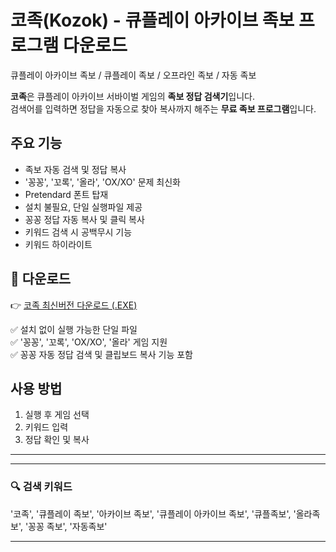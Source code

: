 # 코족(Kozok) - 큐플레이 아카이브 족보 프로그램 다운로드
큐플레이 아카이브 족보 / 큐플레이 족보 / 오프라인 족보 / 자동 족보

**코족**은 큐플레이 아카이브 서바이벌 게임의 **족보 정답 검색기**입니다.  
검색어를 입력하면 정답을 자동으로 찾아 복사까지 해주는 **무료 족보 프로그램**입니다.

## 주요 기능
- 족보 자동 검색 및 정답 복사
- '꽁꽁', '꼬록', '올라', 'OX/XO' 문제 최신화
- Pretendard 폰트 탑재
- 설치 불필요, 단일 실행파일 제공
- 꽁꽁 정답 자동 복사 및 클릭 복사
- 키워드 검색 시 공백무시 기능
- 키워드 하이라이트

## 🔽 다운로드

👉 [코족 최신버전 다운로드 (.EXE)](https://github.com/Kozok05/kozok/releases/latest)

✅ 설치 없이 실행 가능한 단일 파일  
✅ '꽁꽁', '꼬록', 'OX/XO', '올라' 게임 지원  
✅ 꽁꽁 자동 정답 검색 및 클립보드 복사 기능 포함

## 사용 방법
1. 실행 후 게임 선택
2. 키워드 입력
3. 정답 확인 및 복사

---

---

### 🔍 검색 키워드
'코족', '큐플레이 족보', '아카이브 족보', '큐플레이 아카이브 족보', '큐플족보', '올라족보', '꽁꽁 족보', '자동족보'

---


